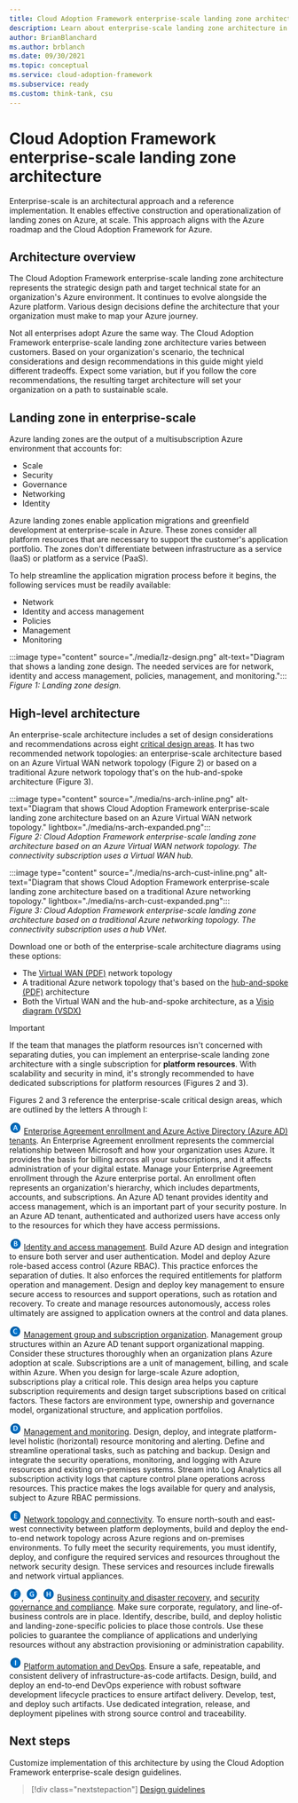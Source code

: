 ```yaml
---
title: Cloud Adoption Framework enterprise-scale landing zone architecture
description: Learn about enterprise-scale landing zone architecture in the Cloud Adoption Framework for Azure. Explore high-level architecture diagrams and component lists.
author: BrianBlanchard
ms.author: brblanch
ms.date: 09/30/2021
ms.topic: conceptual
ms.service: cloud-adoption-framework
ms.subservice: ready
ms.custom: think-tank, csu
---
```


# Cloud Adoption Framework enterprise-scale landing zone architecture

Enterprise-scale is an architectural approach and a reference implementation. It enables effective construction and operationalization of landing zones on Azure, at scale. This approach aligns with the Azure roadmap and the Cloud Adoption Framework for Azure.

## Architecture overview

The Cloud Adoption Framework enterprise-scale landing zone architecture represents the strategic design path and target technical state for an organization's Azure environment. It continues to evolve alongside the Azure platform. Various design decisions define the architecture that your organization must make to map your Azure journey.

Not all enterprises adopt Azure the same way. The Cloud Adoption Framework enterprise-scale landing zone architecture varies between customers. Based on your organization's scenario, the technical considerations and design recommendations in this guide might yield different tradeoffs. Expect some variation, but if you follow the core recommendations, the resulting target architecture will set your organization on a path to sustainable scale.

## Landing zone in enterprise-scale

Azure landing zones are the output of a multisubscription Azure environment that accounts for:

- Scale
- Security
- Governance
- Networking
- Identity

Azure landing zones enable application migrations and greenfield development at enterprise-scale in Azure. These zones consider all platform resources that are necessary to support the customer's application portfolio. The zones don't differentiate between infrastructure as a service (IaaS) or platform as a service (PaaS).

To help streamline the application migration process before it begins, the following services must be readily available:

- Network
- Identity and access management
- Policies
- Management
- Monitoring

:::image type="content" source="./media/lz-design.png" alt-text="Diagram that shows a landing zone design. The needed services are for network, identity and access management, policies, management, and monitoring.":::  
*Figure 1: Landing zone design.*

## High-level architecture

An enterprise-scale architecture includes a set of design considerations and recommendations across eight [critical design areas](./design-guidelines.md). It has two recommended network topologies: an enterprise-scale architecture based on an Azure Virtual WAN network topology (Figure 2) or based on a traditional Azure network topology that's on the hub-and-spoke architecture (Figure 3).

:::image type="content" source="./media/ns-arch-inline.png" alt-text="Diagram that shows Cloud Adoption Framework enterprise-scale landing zone architecture based on an Azure Virtual WAN network topology." lightbox="./media/ns-arch-expanded.png":::  
*Figure 2: Cloud Adoption Framework enterprise-scale landing zone architecture based on an Azure Virtual WAN network topology. The connectivity subscription uses a Virtual WAN hub.*

:::image type="content" source="./media/ns-arch-cust-inline.png" alt-text="Diagram that shows Cloud Adoption Framework enterprise-scale landing zone architecture based on a traditional Azure networking topology." lightbox="./media/ns-arch-cust-expanded.png":::  
*Figure 3: Cloud Adoption Framework enterprise-scale landing zone architecture based on a traditional Azure networking topology. The connectivity subscription uses a hub VNet.*

Download one or both of the enterprise-scale architecture diagrams using these options:

- The [Virtual WAN (PDF)](https://raw.githubusercontent.com/microsoft/CloudAdoptionFramework/master/ready/enterprise-scale-architecture.pdf) network topology
- A traditional Azure network topology that's based on the [hub-and-spoke (PDF)](https://github.com/microsoft/CloudAdoptionFramework/raw/master/ready/enterprise-scale-architecture-cust.pdf) architecture
- Both the Virtual WAN and the hub-and-spoke architecture, as a [Visio diagram (VSDX)](https://github.com/microsoft/CloudAdoptionFramework/raw/master/ready/enterprise-scale-architecture.vsdx)

> [!IMPORTANT]
> If the team that manages the platform resources isn't concerned with separating duties, you can implement an enterprise-scale landing zone architecture with a single subscription for **platform resources**. With scalability and security in mind, it's strongly recommended to have dedicated subscriptions for platform resources (Figures 2 and 3).

Figures 2 and 3 reference the enterprise-scale critical design areas, which are outlined by the letters A through I:

![The letter A](./media/a.png) [Enterprise Agreement enrollment and Azure Active Directory (Azure AD) tenants](./enterprise-enrollment-and-azure-ad-tenants.md). An Enterprise Agreement enrollment represents the commercial relationship between Microsoft and how your organization uses Azure. It provides the basis for billing across all your subscriptions, and it affects administration of your digital estate. Manage your Enterprise Agreement enrollment through the Azure enterprise portal. An enrollment often represents an organization's hierarchy, which includes departments, accounts, and subscriptions. An Azure AD tenant provides identity and access management, which is an important part of your security posture. In an Azure AD tenant, authenticated and authorized users have access only to the resources for which they have access permissions.

![The letter B](./media/b.png) [Identity and access management](./identity-and-access-management.md). Build Azure AD design and integration to ensure both server and user authentication. Model and deploy Azure role-based access control (Azure RBAC). This practice enforces the separation of duties. It also enforces the required entitlements for platform operation and management. Design and deploy key management to ensure secure access to resources and support operations, such as rotation and recovery. To create and manage resources autonomously, access roles ultimately are assigned to application owners at the control and data planes.

![The letter C](./media/c.png) [Management group and subscription organization](./management-group-and-subscription-organization.md). Management group structures within an Azure AD tenant support organizational mapping. Consider these structures thoroughly when an organization plans Azure adoption at scale. Subscriptions are a unit of management, billing, and scale within Azure. When you design for large-scale Azure adoption, subscriptions play a critical role. This design area helps you capture subscription requirements and design target subscriptions based on critical factors. These factors are environment type, ownership and governance model, organizational structure, and application portfolios.

![The letter D](./media/d.png) [Management and monitoring](./management-and-monitoring.md). Design, deploy, and integrate platform-level holistic (horizontal) resource monitoring and alerting. Define and streamline operational tasks, such as patching and backup. Design and integrate the security operations, monitoring, and logging with Azure resources and existing on-premises systems. Stream into Log Analytics all subscription activity logs that capture control plane operations across resources. This practice makes the logs available for query and analysis, subject to Azure RBAC permissions.

![The letter E](./media/e.png) [Network topology and connectivity](./network-topology-and-connectivity.md). To ensure north-south and east-west connectivity between platform deployments, build and deploy the end-to-end network topology across Azure regions and on-premises environments. To fully meet the security requirements, you must identify, deploy, and configure the required services and resources throughout the network security design. These services and resources include firewalls and network virtual appliances.

![The letter F](./media/f.png), ![The letter G](./media/g.png), ![The letter H](./media/h.png) [Business continuity and disaster recovery](./business-continuity-and-disaster-recovery.md), and [security governance and compliance](./security-governance-and-compliance.md). Make sure corporate, regulatory, and line-of-business controls are in place. Identify, describe, build, and deploy holistic and landing-zone-specific policies to place those controls. Use these policies to guarantee the compliance of applications and underlying resources without any abstraction provisioning or administration capability.

![The letter I](./media/i.png) [Platform automation and DevOps](./platform-automation-and-devops.md). Ensure a safe, repeatable, and consistent delivery of infrastructure-as-code artifacts. Design, build, and deploy an end-to-end DevOps experience with robust software development lifecycle practices to ensure artifact delivery. Develop, test, and deploy such artifacts. Use dedicated integration, release, and deployment pipelines with strong source control and traceability.

## Next steps

Customize implementation of this architecture by using the Cloud Adoption Framework enterprise-scale design guidelines.

> [!div class="nextstepaction"]
> [Design guidelines](./design-guidelines.md)
